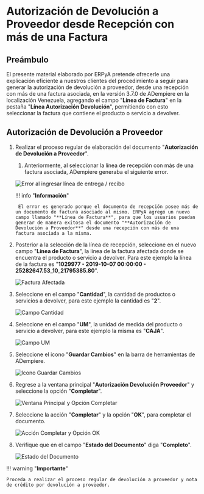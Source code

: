 # **Autorización de Devolución a Proveedor desde Recepción con más de una Factura**

## **Preámbulo**

El presente material elaborado por ERPyA pretende ofrecerle una explicación eficiente a nuestros clientes del procedimiento a seguir para generar la autorización de devolución a proveedor, desde una recepción con más de una factura asociada, en la versión 3.7.0 de ADempiere en la localización Venezuela, agregando el campo "**Línea de Factura**" en la pestaña "**Línea Autorización Devolución**", permitiendo con esto seleccionar la factura que contiene el producto o servicio a devolver. 

## **Autorización de Devolución a Proveedor**

1. Realizar el proceso regular de elaboración del documento "**Autorización de Devolución a Proveedor**". 

    1. Anteriormente, al seleccionar la línea de recepción con más de una factura asociada, ADempiere generaba el siguiente error.

    ![Error al ingresar línea de entrega / recibo](../resources/error.png "Error al ingresar línea de entrega / recibo")

    !!! info "**Información**"

        El error es generado porque el documento de recepción posee más de un documento de factura asociado al mismo. ERPyA agregó un nuevo campo llamado "**Línea de Factura**", para que los usuarios puedan generar de manera exitosa el documento "**Autorización de Devolución a Proveedor**" desde una recepción con más de una factura asociada a la misma.

1. Posterior a la selección de la línea de recepción, seleccione en el nuevo campo "**Línea de Factura**", la línea de la factura afectada donde se encuentra el producto o servicio a devolver. Para este ejemplo la línea de la factura es "**1029977 - 2019-10-07 00:00:00 - 25282647.53_10_21795385.80**".

    ![Factura Afectada](../resources/lineafactura.png "Factura Afectada")

1. Seleccione en el campo "**Cantidad**", la cantidad de productos o servicios a devolver, para este ejemplo la cantidad es "**2**".

    ![Campo Cantidad](../resources/cantidad.png "Campo Cantidad")

1. Seleccione en el campo "**UM**", la unidad de medida del producto o servicio a devolver, para este ejemplo la misma es "**CAJA**".

    ![Campo UM](../resources/um.png "Campo UM")

1. Seleccione el icono "**Guardar Cambios**" en la barra de herramientas de ADempiere.

    ![Icono Guardar Cambios](../resources/guardar.png "Icono Guardar Cambios")

1. Regrese a la ventana principal "**Autorización Devolución Proveedor**" y seleccione la opción "**Completar**".

    ![Ventana Principal y Opción Completar](../resources/completar.png "Ventana Principal y Opción Completar")

1. Seleccione la acción "**Completar**" y la opción "**OK**", para completar el documento.

    ![Acción Completar y Opción OK](../resources/accioncompletar.png "Acción Completar y Opción OK")

1. Verifique que en el campo "**Estado del Documento**" diga "**Completo**".

    ![Estado del Documento](../resources/estado.png "Estado del Documento")

!!! warning "**Importante**"

    Proceda a realizar el proceso regular de devolución a proveedor y nota de crédito por devolución a proveedor.